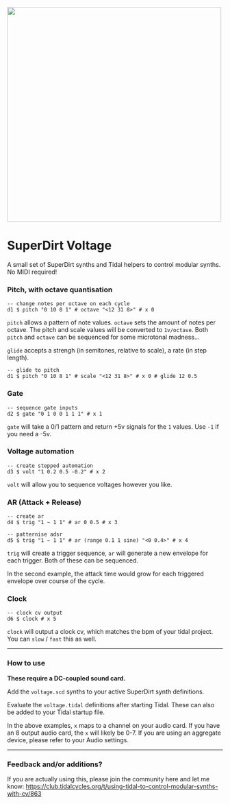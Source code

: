 <img src="https://cdn.sanity.io/images/os5aqg3v/production/5bf2e61c0ab7f692f034c72a8d06cb25d898b33a-1800x1225.png?auto=format" width="500" />

# SuperDirt Voltage

A small set of SuperDirt synths and Tidal helpers to control modular synths. No MIDI required!

### Pitch, with octave quantisation

```
-- change notes per octave on each cycle
d1 $ pitch "0 10 8 1" # octave "<12 31 8>" # x 0
```

`pitch` allows a pattern of note values. `octave` sets the amount of notes per octave. The pitch and scale values will be converted to `1v/octave`. Both `pitch` and `octave` can be sequenced for some microtonal madness...

`glide` accepts a strengh (in semitones, relative to scale), a rate (in step length).

```
-- glide to pitch
d1 $ pitch "0 10 8 1" # scale "<12 31 8>" # x 0 # glide 12 0.5
```



### Gate

```
-- sequence gate inputs
d2 $ gate "0 1 0 0 1 1 1" # x 1
```

`gate` will take a 0/1 pattern and return +5v signals for the `1` values. Use `-1` if you need a -5v.

### Voltage automation

```
-- create stepped automation
d3 $ volt "1 0.2 0.5 -0.2" # x 2
```

`volt` will allow you to sequence voltages however you like.

### AR (Attack + Release)

```
-- create ar
d4 $ trig "1 ~ 1 1" # ar 0 0.5 # x 3
```

```
-- patternise adsr
d5 $ trig "1 ~ 1 1" # ar (range 0.1 1 sine) "<0 0.4>" # x 4
```

`trig` will create a trigger sequence, `ar` will generate a new envelope for each trigger. Both of these can be sequenced.

In the second example, the attack time would grow for each triggered envelope over course of the cycle.

### Clock

```
-- clock cv output
d6 $ clock # x 5
```

`clock` will output a clock cv, which matches the bpm of your tidal project. You can `slow` / `fast` this as well.

---

### How to use

**These require a DC-coupled sound card.**

Add the `voltage.scd` synths to your active SuperDirt synth definitions.

Evaluate the `voltage.tidal` definitions after starting Tidal. These can also be added to your Tidal startup file.

In the above examples, `x` maps to a channel on your audio card. If you have an 8 output audio card, the `x` will likely be 0-7. If you are using an aggregate device, please refer to your Audio settings.

---

### Feedback and/or additions?

If you are actually using this, please join the community here and let me know: https://club.tidalcycles.org/t/using-tidal-to-control-modular-synths-with-cv/863
